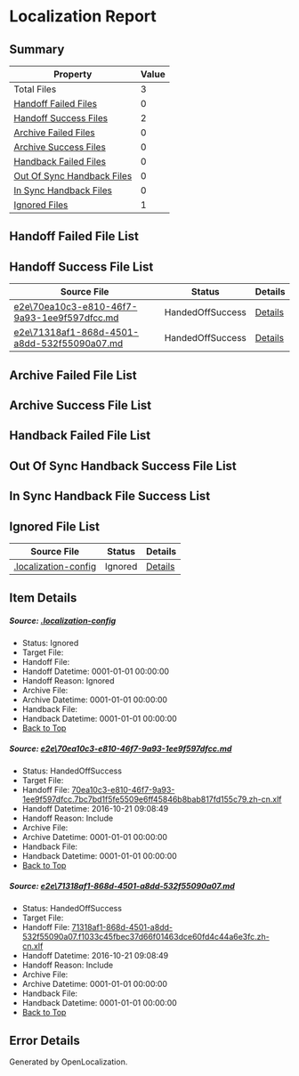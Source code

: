 # <a name='report-top'></a> Localization Report

## Summary
 Property | Value 
 -------- | ----- 
 Total Files | 3
[ Handoff Failed Files ](#handoff-failed-list)| 0
[ Handoff Success Files ](#handoff-success-list)| 2
[ Archive Failed Files ](#archive-failed-list)| 0
[ Archive Success Files ](#archive-success-list)| 0
[ Handback Failed Files ](#handback-failed-list)| 0
[ Out Of Sync Handback Files ](#outofsync-handback-success-list)| 0
[ In Sync Handback Files ](#insync-handback-success-list)| 0
[ Ignored Files ](#ignored-list)| 1

## <a name='handoff-failed-list'></a> Handoff Failed File List

## <a name='handoff-success-list'></a> Handoff Success File List
 Source File | Status | Details 
 ----------- | ------ | ------- 
 [e2e\70ea10c3-e810-46f7-9a93-1ee9f597dfcc.md](https://github.com/OpenLocalizationTestOrg/ol-test0/blob/4f9a074aefd8852c10075d721271871db61af037/e2e/70ea10c3-e810-46f7-9a93-1ee9f597dfcc.md) | HandedOffSuccess | [Details](#c3f7f1b4872e1294718f7519548d950a13f303b71)
 [e2e\71318af1-868d-4501-a8dd-532f55090a07.md](https://github.com/OpenLocalizationTestOrg/ol-test0/blob/4f9a074aefd8852c10075d721271871db61af037/e2e/71318af1-868d-4501-a8dd-532f55090a07.md) | HandedOffSuccess | [Details](#9f537e41d5ad745b9e67f1218875411e68fc770a2)

## <a name='archive-failed-list'></a> Archive Failed File List

## <a name='archive-success-list'></a> Archive Success File List

## <a name='handback-failed-list'></a> Handback Failed File List

## <a name='outofsync-handback-success-list'></a> Out Of Sync Handback Success File List

## <a name='insync-handback-success-list'></a> In Sync Handback File Success List

## <a name='ignored-list'></a> Ignored File List
 Source File | Status | Details 
 ----------- | ------ | ------- 
 [.localization-config](https://github.com/OpenLocalizationTestOrg/ol-test0/blob/4f9a074aefd8852c10075d721271871db61af037/.localization-config) | Ignored | [Details](#c268a05ecaa7ec85942ed632c29928ee5bd6da8d0)

## Item Details
##### <a name='c268a05ecaa7ec85942ed632c29928ee5bd6da8d0'></a> Source: [.localization-config](https://github.com/OpenLocalizationTestOrg/ol-test0/blob/4f9a074aefd8852c10075d721271871db61af037/.localization-config)
* Status: Ignored
* Target File: 
* Handoff File: 
* Handoff Datetime: 0001-01-01 00:00:00
* Handoff Reason: Ignored
* Archive File: 
* Archive Datetime: 0001-01-01 00:00:00
* Handback File: 
* Handback Datetime: 0001-01-01 00:00:00
* [Back to Top](#report-top)

##### <a name='c3f7f1b4872e1294718f7519548d950a13f303b71'></a> Source: [e2e\70ea10c3-e810-46f7-9a93-1ee9f597dfcc.md](https://github.com/OpenLocalizationTestOrg/ol-test0/blob/4f9a074aefd8852c10075d721271871db61af037/e2e/70ea10c3-e810-46f7-9a93-1ee9f597dfcc.md)
* Status: HandedOffSuccess
* Target File: 
* Handoff File: [70ea10c3-e810-46f7-9a93-1ee9f597dfcc.7bc7bd1f5fe5509e6ff45846b8bab817fd155c79.zh-cn.xlf](https://github.com/OpenLocalizationTestOrg/ol-test0-handoff/blob/42f3af2380e760655f69b43cea46bd94631727a3/ol-handoff/OpenLocalizationTestOrg/ol-test0-zhcn/shujia/ht/70ea10c3-e810-46f7-9a93-1ee9f597dfcc.7bc7bd1f5fe5509e6ff45846b8bab817fd155c79.zh-cn.xlf)
* Handoff Datetime: 2016-10-21 09:08:49
* Handoff Reason: Include
* Archive File: 
* Archive Datetime: 0001-01-01 00:00:00
* Handback File: 
* Handback Datetime: 0001-01-01 00:00:00
* [Back to Top](#report-top)

##### <a name='9f537e41d5ad745b9e67f1218875411e68fc770a2'></a> Source: [e2e\71318af1-868d-4501-a8dd-532f55090a07.md](https://github.com/OpenLocalizationTestOrg/ol-test0/blob/4f9a074aefd8852c10075d721271871db61af037/e2e/71318af1-868d-4501-a8dd-532f55090a07.md)
* Status: HandedOffSuccess
* Target File: 
* Handoff File: [71318af1-868d-4501-a8dd-532f55090a07.f1033c45fbec37d66f01463dce60fd4c44a6e3fc.zh-cn.xlf](https://github.com/OpenLocalizationTestOrg/ol-test0-handoff/blob/42f3af2380e760655f69b43cea46bd94631727a3/ol-handoff/OpenLocalizationTestOrg/ol-test0-zhcn/shujia/ht/71318af1-868d-4501-a8dd-532f55090a07.f1033c45fbec37d66f01463dce60fd4c44a6e3fc.zh-cn.xlf)
* Handoff Datetime: 2016-10-21 09:08:49
* Handoff Reason: Include
* Archive File: 
* Archive Datetime: 0001-01-01 00:00:00
* Handback File: 
* Handback Datetime: 0001-01-01 00:00:00
* [Back to Top](#report-top)


## Error Details

Generated by OpenLocalization.
